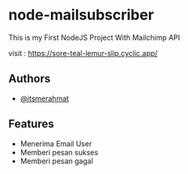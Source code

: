 # node-mailsubscriber

This is my First NodeJS Project With Mailchimp API

visit : https://sore-teal-lemur-slip.cyclic.app/


## Authors

- [@itsmerahmat](https://www.github.com/itsmerahmat)



## Features

- Menerima Email User
- Memberi pesan sukses
- Memberi pesan gagal


